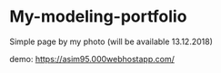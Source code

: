 # My-modeling-portfolio
Simple page by my photo (will be available 13.12.2018)

demo: https://asim95.000webhostapp.com/
